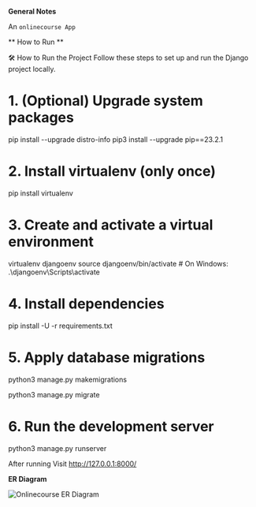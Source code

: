 
**General Notes**

An `onlinecourse App`

** How to Run **

🛠️ How to Run the Project
Follow these steps to set up and run the Django project locally.

# 1. (Optional) Upgrade system packages
pip install --upgrade distro-info
pip3 install --upgrade pip==23.2.1

# 2. Install virtualenv (only once)
pip install virtualenv

# 3. Create and activate a virtual environment
virtualenv djangoenv
source djangoenv/bin/activate  # On Windows: .\djangoenv\Scripts\activate

# 4. Install dependencies
pip install -U -r requirements.txt

# 5. Apply database migrations
python3 manage.py makemigrations

python3 manage.py migrate

# 6. Run the development server
python3 manage.py runserver

After running Visit
http://127.0.0.1:8000/



**ER Diagram**


![Onlinecourse ER Diagram](https://github.com/ibm-developer-skills-network/final-cloud-app-with-database/blob/master/static/media/course_images/onlinecourse_app_er.png)

